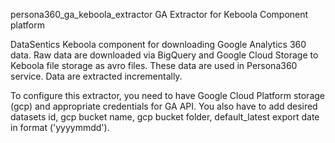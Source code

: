 persona360_ga_keboola_extractor
GA Extractor for Keboola Component platform

DataSentics Keboola component for downloading Google Analytics 360 data. Raw data are downloaded via BigQuery and Google Cloud Storage to Keboola file storage as avro files.
These data are used in Persona360 service. Data are extracted incrementally. 

To configure this extractor, you need to have Google Cloud Platform storage (gcp) and appropriate credentials for GA API. You also have to add desired datasets id, gcp bucket name, gcp bucket folder, default_latest export date in format ('yyyymmdd').
